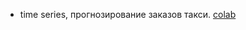 - time series, прогнозирование заказов такси. [colab](https://colab.research.google.com/drive/1pWr6MJXIRRy1pajeuMOLTx3ZDgGinJpF)
